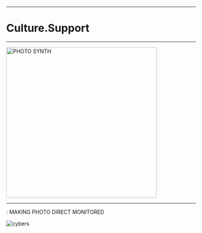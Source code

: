 

---------------


# Culture.Support


--------------------






<img src="https://github.com/user-attachments/assets/b8ba9e88-a9ee-4cb3-aa6b-48c89a183d68" alt="PHOTO SYNTH" height="400px" width="400px">


---------------------------



: MAKING PHOTO DIRECT MONITORED


![cybers](https://github.com/user-attachments/assets/54e0f08b-3041-4eaf-ae0c-46ab83c96489)
